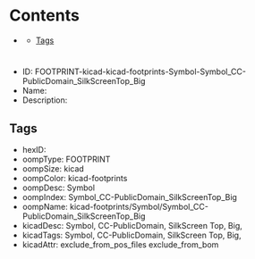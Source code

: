 



Contents
========

* [](#)
	* [Tags](#tags)

# 

- ID: FOOTPRINT-kicad-kicad-footprints-Symbol-Symbol_CC-PublicDomain_SilkScreenTop_Big
- Name: 
- Description: 

## Tags

- hexID: 
- oompType: FOOTPRINT
- oompSize: kicad
- oompColor: kicad-footprints
- oompDesc: Symbol
- oompIndex: Symbol_CC-PublicDomain_SilkScreenTop_Big
- oompName: kicad-footprints/Symbol/Symbol_CC-PublicDomain_SilkScreenTop_Big
- kicadDesc: Symbol, CC-PublicDomain, SilkScreen Top, Big,
- kicadTags: Symbol, CC-PublicDomain, SilkScreen Top, Big,
- kicadAttr: exclude_from_pos_files exclude_from_bom
